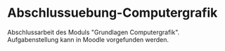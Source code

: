 # Abschlussuebung-Computergrafik
Abschlussarbeit des Moduls "Grundlagen Computergrafik". Aufgabenstellung kann in Moodle vorgefunden werden.
